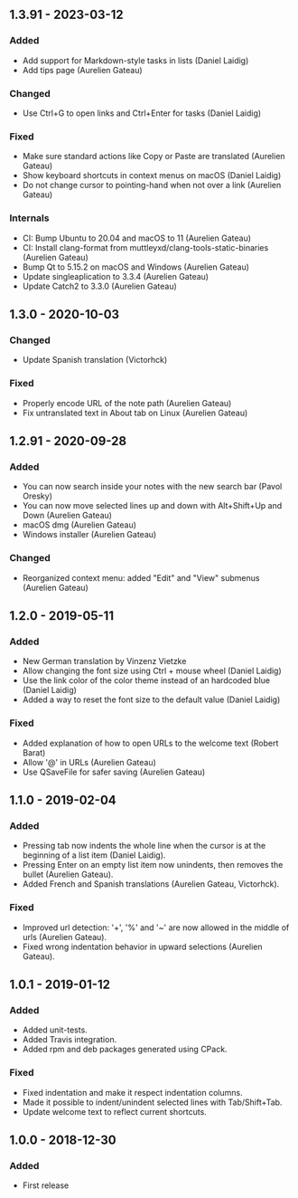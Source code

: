 ## 1.3.91 - 2023-03-12

### Added

- Add support for Markdown-style tasks in lists (Daniel Laidig)
- Add tips page (Aurelien Gateau)

### Changed

- Use Ctrl+G to open links and Ctrl+Enter for tasks (Daniel Laidig)

### Fixed

- Make sure standard actions like Copy or Paste are translated (Aurelien Gateau)
- Show keyboard shortcuts in context menus on macOS (Daniel Laidig)
- Do not change cursor to pointing-hand when not over a link (Aurelien Gateau)

### Internals

- CI: Bump Ubuntu to 20.04 and macOS to 11 (Aurelien Gateau)
- CI: Install clang-format from muttleyxd/clang-tools-static-binaries (Aurelien Gateau)
- Bump Qt to 5.15.2 on macOS and Windows (Aurelien Gateau)
- Update singleaplication to 3.3.4 (Aurelien Gateau)
- Update Catch2 to 3.3.0 (Aurelien Gateau)

## 1.3.0 - 2020-10-03

### Changed

- Update Spanish translation (Victorhck)

### Fixed

- Properly encode URL of the note path (Aurelien Gateau)
- Fix untranslated text in About tab on Linux (Aurelien Gateau)

## 1.2.91 - 2020-09-28

### Added

- You can now search inside your notes with the new search bar (Pavol Oresky)
- You can now move selected lines up and down with Alt+Shift+Up and Down (Aurelien Gateau)
- macOS dmg (Aurelien Gateau)
- Windows installer (Aurelien Gateau)

### Changed

- Reorganized context menu: added "Edit" and "View" submenus (Aurelien Gateau)

## 1.2.0 - 2019-05-11

### Added

- New German translation by Vinzenz Vietzke
- Allow changing the font size using Ctrl + mouse wheel (Daniel Laidig)
- Use the link color of the color theme instead of an hardcoded blue (Daniel Laidig)
- Added a way to reset the font size to the default value (Daniel Laidig)

### Fixed

- Added explanation of how to open URLs to the welcome text (Robert Barat)
- Allow '@' in URLs (Aurelien Gateau)
- Use QSaveFile for safer saving (Aurelien Gateau)

## 1.1.0 - 2019-02-04

### Added

- Pressing tab now indents the whole line when the cursor is at the beginning of a list item (Daniel Laidig).
- Pressing Enter on an empty list item now unindents, then removes the bullet (Aurelien Gateau).
- Added French and Spanish translations (Aurelien Gateau, Victorhck).

### Fixed

- Improved url detection: '+', '%' and '~' are now allowed in the middle of urls (Aurelien Gateau).
- Fixed wrong indentation behavior in upward selections (Aurelien Gateau).

## 1.0.1 - 2019-01-12

### Added

- Added unit-tests.
- Added Travis integration.
- Added rpm and deb packages generated using CPack.

### Fixed

- Fixed indentation and make it respect indentation columns.
- Made it possible to indent/unindent selected lines with Tab/Shift+Tab.
- Update welcome text to reflect current shortcuts.

## 1.0.0 - 2018-12-30

### Added

- First release
